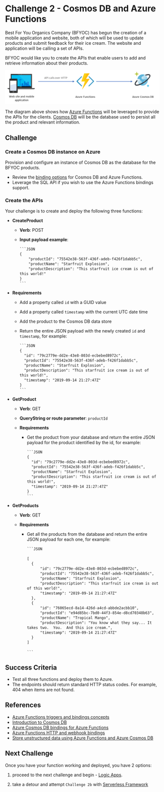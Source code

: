 # Challenge 2 - Cosmos DB and Azure Functions

Best For You Organics Company (BFYOC) has begun the creation of a mobile application and website, both of which will be used to update products and submit feedback for their ice cream. The website and application will be calling a set of APIs.

BFYOC would like you to create the APIs that enable users to add and retrieve information about their products.

![Functions and Cosmos DB](../Images/challenge-2.png)

The diagram above shows how [Azure Functions](https://azure.microsoft.com/en-us/services/functions/) will be leveraged to provide the APIs for the clients. [Cosmos DB](https://docs.microsoft.com/en-us/azure/cosmos-db/) will be the database used to persist all the product and relevant information.

## Challenge

### Create a Cosmos DB instance on Azure

Provision and configure an instance of Cosmos DB as the database for the BFYOC products.

- Review the [binding options](https://docs.microsoft.com/en-us/azure/azure-functions/functions-bindings-cosmosdb-v2) for Cosmos DB and Azure Functions.
- Leverage the SQL API if you wish to use the Azure Functions bindings support.

### Create the APIs

Your challenge is to create and deploy the following three functions:

- **CreateProduct**

  - **Verb**: POST
  - **Input payload example**:

        ```JSON
        {
            "productId": "75542e38-563f-436f-adeb-f426f1dabb5c",
            "productName": "Starfruit Explosion",
            "productDescription": "This starfruit ice cream is out of this world!"
        }
        ```

- **Requirements**

  - Add a property called `id` with a GUID value
  - Add a property called `timestamp` with the current UTC date time
  - Add the product to the Cosmos DB data store
  - Return the entire JSON payload with the newly created `id` and
      `timestamp`, for example:

        ```JSON
        {
          "id": "79c2779e-dd2e-43e8-803d-ecbebed8972c",
          "productId": "75542e38-563f-436f-adeb-f426f1dabb5c",
          "productName": "Starfruit Explosion",
          "productDescription": "This starfruit ice cream is out of this world!",
          "timestamp": "2019-09-14 21:27:47Z"
        }
        ```

- **GetProduct**

  - **Verb**: GET
  - **QueryString or route parameter**: `productId`
  - **Requirements**

    - Get the product from your database and return the entire JSON payload for
      the product identified by the id, for example:

          ```JSON
          {
            "id": "79c2779e-dd2e-43e8-803d-ecbebed8972c",
            "productId": "75542e38-563f-436f-adeb-f426f1dabb5c",
            "productName": "Starfruit Explosion",
            "productDescription": "This starfruit ice cream is out of this world!",
            "timestamp": "2019-09-14 21:27:47Z"
          }
          ```

- **GetProducts**

  - **Verb**: GET
  - **Requirements**

    - Get all the products from the database and return the entire
      JSON payload for each one, for example:

          ```JSON
    
          [
            {
                "id": "79c2779e-dd2e-43e8-803d-ecbebed8972c",
                "productId": "75542e38-563f-436f-adeb-f426f1dabb5c",
                "productName": "Starfruit Explosion",
                "productDescription": "This starfruit ice cream is out of this world!",
                "timestamp": "2019-09-14 21:27:47Z"
            },
            {
                "id": "76065ecd-8a14-426d-a4cd-abbde2acbb10",
                "productId": "e94d85bc-7bd0-44f3-854e-d8cd70348b63",
                "productName": "Tropical Mango",
                "productDescription": "You know what they say... It takes two.  You.  And this ice cream.",
                "timestamp": "2019-09-14 21:27:47Z"
            }
          ]
    
          ```

## Success Criteria

- Test all three functions and deploy them to Azure.
- The endpoints should return standard HTTP status codes. For example, 404 when items are not found.

## References

- [Azure Functions triggers and bindings concepts](https://docs.microsoft.com/en-us/azure/azure-functions/functions-triggers-bindings)
- [Introduction to Cosmos DB](https://docs.microsoft.com/en-us/azure/cosmos-db/introduction)
- [Azure Cosmos DB bindings for Azure Functions](https://docs.microsoft.com/en-us/azure/azure-functions/functions-bindings-cosmosdb-v2)
- [Azure Functions HTTP and webhook bindings](https://docs.microsoft.com/en-us/azure/azure-functions/functions-bindings-http-webhook)
- [Store unstructured data using Azure Functions and Azure Cosmos DB](https://docs.microsoft.com/en-us/azure/azure-functions/functions-integrate-store-unstructured-data-cosmosdb)

## Next Challenge

Once you have your function working and deployed, you have 2 options:

1. proceed to the next challenge and begin - [Logic Apps](..//Challenge-3-Logic-Apps/readme.md).

1. take a detour and attempt `Challenge 2b` with [Serverless Framework](..//Challenge-2b-Serverless/readme.md)
